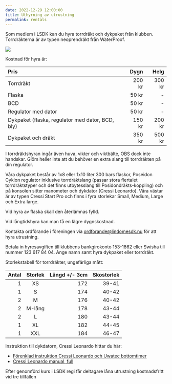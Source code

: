 ```yaml
---
date: 2022-12-29 12:00:00
title: Uthyrning av utrustning
permalink: rentals
---
```

Som medlem i LSDK kan du hyra torrdräkt och dykpaket från klubben. Torrdräkterna är av typen neoprendräkt från WaterProof.

<img src="{% link assets/img/torrdrakt.jpg %}" />

Kostnad för hyra är:

| Pris | Dygn | Helg |
|:----|----:|----:|
| Torrdräkt | 200 kr | 300 kr |
| Flaska | 50 kr | - |
| BCD | 50 kr | - |
| Regulator med dator | 50 kr | - |
| Dykpaket (flaska, regulator med dator, BCD, bly) | 150 kr | 200 kr |
| Dykpaket och dräkt | 350 kr | 500 kr |

I torrdräktshyran ingår även huva, vikter och viktbälte, OBS dock inte handskar. Glöm heller inte att du behöver en extra slang till torrdräkten på din regulator.

Våra dykpaket består av 1x8 eller 1x10 liter 300 bars flaskor, Poseidon Cyklon regulator inklusive torrdräktslang (passar stora flertalet torrdräktstyper och det finns utbytesslang till Posidondräkts-koppling) och på konsolen sitter manometer och dykdator (Cressi Leonardo). Våra västar är av typen Cressi Start Pro och finns i fyra storlekar Small, Medium, Large och Extra large.

Vid hyra av flaska skall den återlämnas fylld.

Vid långtidshyra kan man få en lägre dygnskostnad.

Kontakta ordförande i föreningen via <ordforande@lindomesdk.nu> för att hyra utrustning.

Betala in hyresavgiften till klubbens bankgirokonto 153-1862 eller Swisha till nummer 123 617 84 04. Ange namn samt hyra dykpaket eller torrdräkt.

Storlekstabell för torrdräkter, ungefärliga mått:

| Antal | Storlek | Längd +/- 3cm | Skostorlek |
| -----:|:-------:| -------------:| ----------:|
|     1 |    XS   |   172         |    39-41   |
|     1 |     S   |   174         |    40-42   |
|     2 |     M   |   176         |    40-42   |
|     2 |  M-lång |   178         |    43-44   |
|     2 |     L   |   180         |    43-44   |
|     1 |    XL   |   182         |    44-45   |
|     1 |    XXL  |   184         |    46-47   |

Instruktion till dykdatorn, Cressi Leonardo hittar du här:
<ul class="link_list">
<li>
      <a href="{% link assets/doc/Instruktion_dykdator_Leonardo_bottomtimer_Uwatec.pdf %}" >Förenklad instruktion Cressi Leonardo och Uwatec bottomtimer</a>
</li>
<li>
      <a href="{% link assets/doc/IB_LEONARDO_EN.pdf %}">Cressi Leonardo manual, full</a>
</li>
</ul>

Efter genomförd kurs i LSDK regi får deltagare låna utrustning kostnadsfritt vid tre tillfällen
